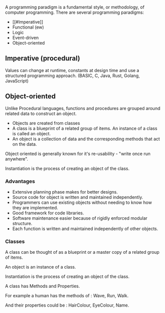 A programming paradigm is a fundamental style, or methodology, of computer programming. There are several programming paradigms:

- [[#Imperative]]
- Functional (ew)
- Logic
- Event-driven
- Object-oriented

## Imperative (procedural)

Values can change at runtime, constants at design time and use a structured programming approach. (BASIC, C, Java, Rust, Golang, JavaScript)

## Object-oriented

Unlike Procedural languages, functions and procedures are grouped around related data to construct an object.

- Objects are created from classes
- A class is a blueprint of a related group of items. An instance of a class is called an object.
- An object is a collection of data and the corresponding methods that act on the data.

Object oriented is generally known for it's re-usability - "write once run anywhere".

Instantiation is the process of creating an object of the class.

### Advantages

- Extensive planning phase makes for better designs.
- Source code for object is written and maintained independently.
- Programmers can use existing objects without needing to know how they are implemented.
- Good framework for code libraries.
- Software maintenance easier because of rigidly enforced modular structure.
- Each function is written and maintained independently of other objects.

### Classes

A class can be thought of as a blueprint or a master copy of a related group of items.

An object is an instance of a class.

Instantiation is the process of creating an object of the class.

A class has Methods and Properties.

For example a human has the methods of : Wave, Run, Walk.

And their properties could be : HairColour, EyeColour, Name.
